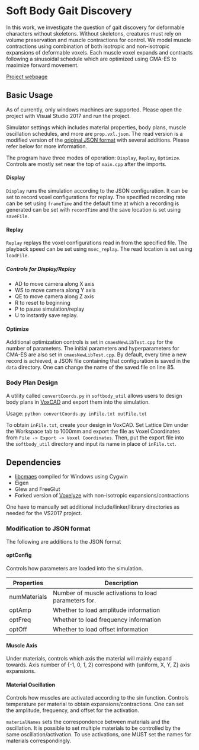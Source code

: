 # Soft Body Gait Discovery
In this work, we investigate the question of gait discovery for deformable characters without skeletons. Without skeletons, creatures must rely on volume preservation and muscle contractions for control. We model muscle contractions using combination of both isotropic and non-isotropic expansions of deformable voxels. Each muscle voxel expands and contracts following a sinusoidal schedule which are optimized using CMA-ES to maximize forward movement.

[Project webpage](https://chunloklo.github.io/softbody_gait_discovery/)

## Basic Usage
As of currently, only windows machines are supported. Please open the project with Visual Studio 2017 and run the project.

Simulator settings which includes material properties, body plans, muscle oscillation schedules, and more are `prop.vxl.json`. The read version is a modified version of the [original JSON format](https://github.com/jonhiller/Voxelyze/wiki/Voxelyze-JSON-format) with several additions. Please refer below for more information.

The program have three modes of operation: `Display`, `Replay`, `Optimize`. Controls are mostly set near the top of `main.cpp` after the imports.

#### Display
`Display` runs the simulation according to the JSON configuration. It can be set to record voxel configurations for replay. The specified recording rate can be set using `frameTime` and the default time at which a recording is generated can be set with `recordTime` and the save location is set using `saveFile`.

#### Replay
`Replay` replays the voxel configurations read in from the specified file. The playback speed can be set using `msec_replay`. The read location is set using `loadFile`.

##### Controls for Display/Replay
* AD to move camera along X axis
* WS to move camera along Y axis
* QE to move camera along Z axis
* R to reset to beginning
* P to pause simulation/replay
* U to instantly save replay.

#### Optimize
Additional optimization controls is set in `cmaesNewLibTest.cpp` for the number of parameters. The initial parameters and hyperparameters for CMA-ES are also set in `cmaesNewLibTest.cpp`. By default, every time a new record is achieved, a JSON file containing that configuration is saved in the `data` directory. One can change the name of the saved file on line 85.

### Body Plan Design

A utility called `convertCoords.py` in `softbody_util` allows users to design body plans in [VoxCAD](https://sites.google.com/site/voxcadproject/) and export them into the simulation.

Usage: `python convertCoords.py inFile.txt outFile.txt`

To obtain `inFile.txt`, create your design in VoxCAD. Set Lattice Dim under the Workspace tab to 1000mm and export the file as Voxel Coordinates from `File -> Export -> Voxel Coordinates`. Then, put the export file into the `softbody_util` directory and input its name in place of `inFile.txt`.

## Dependencies
* [libcmaes](https://github.com/beniz/libcmaes) compiled for Windows using Cygwin
* Eigen
* Glew and FreeGlut
* Forked version of [Voxelyze](https://github.com/chunloklo/Voxelyze) with non-isotropic expansions/contractions

One have to manually set additional include/linker/library directories as needed for the VS2017 project.

### Modification to JSON format

The following are additions to the JSON format
#### optConfig
Controls how parameters are loaded into the simulation.

| Properties        | Description|
| ------------- |-------------|
| numMaterials     | Number of muscle activations to load parameters for. |
| optAmp      | Whether to load amplitude information      |
| optFreq | Whether to load frequency information      |
| optOff |Whether to load offset information      |

#### Muscle Axis
Under materials, controls which axis the material will mainly expand towards. Axis number of {-1, 0, 1, 2} correspond with {uniform, X, Y, Z} axis expansions.

#### Material Oscillation
Controls how muscles are activated according to the sin function. Controls temperature per material to obtain expansions/contractions. One can set the amplitude, frequency, and offset for the activation.

`materialNames` sets the correspondence between materials and the oscillation. It is possible to set multiple materials to be controlled by the same oscillation/activation. To use activations, one MUST set the names for materials correspondingly.

